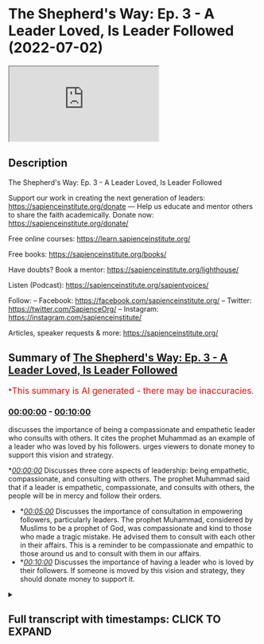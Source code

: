 # The Shepherd's Way: Ep. 3 - A Leader Loved, Is Leader Followed (2022-07-02)

<iframe loading='lazy' src='https://www.youtube.com/embed/3q47FdX6cDc'></iframe>

## Description

The Shepherd's Way: Ep. 3 - A Leader Loved, Is Leader Followed

Support our work in creating the next generation of leaders:
https://sapienceinstitute.org/donate
—
Help us educate and mentor others to share the faith academically.
Donate now: https://sapienceinstitute.org/donate/

Free online courses: https://learn.sapienceinstitute.org/

Free books: https://sapienceinstitute.org/books/

Have doubts? Book a mentor: https://sapienceinstitute.org/lighthouse/

Listen (Podcast): https://sapienceinstitute.org/sapientvoices/

Follow:
– Facebook: https://facebook.com/sapienceinstitute.org/
– Twitter: https://twitter.com/SapienceOrg/
– Instagram: https://instagram.com/sapienceinstitute/

Articles, speaker requests & more: https://sapienceinstitute.org/

## Summary of [The Shepherd's Way: Ep. 3 - A Leader Loved, Is Leader Followed](https://www.youtube.com/watch?v=3q47FdX6cDc)

\*<span style="color:red; font-size:125%">This summary is AI generated - there may be inaccuracies</span>.

### [00:00:00](https://www.youtube.com/watch?v=3q47FdX6cDc\&t=0) - [00:10:00](https://www.youtube.com/watch?v=3q47FdX6cDc\&t=600)

discusses the importance of being a compassionate and empathetic leader who consults with others. It cites the prophet Muhammad as an example of a leader who was loved by his followers.  urges viewers to donate money to support this vision and strategy.

\**[00:00:00](https://www.youtube.com/watch?v=3q47FdX6cDc\&t=0)* Discusses three core aspects of leadership: being empathetic, compassionate, and consulting with others. The prophet Muhammad said that if a leader is empathetic, compassionate, and consults with others, the people will be in mercy and follow their orders.

*   \**[00:05:00](https://www.youtube.com/watch?v=3q47FdX6cDc\&t=300)* Discusses the importance of consultation in empowering followers, particularly leaders. The prophet Muhammad, considered by Muslims to be a prophet of God, was compassionate and kind to those who made a tragic mistake. He advised them to consult with each other in their affairs. This is a reminder to be compassionate and empathic to those around us and to consult with them in our affairs.
*   \**[00:10:00](https://www.youtube.com/watch?v=3q47FdX6cDc\&t=600)* Discusses the importance of having a leader who is loved by their followers. If someone is moved by this vision and strategy, they should donate money to support it.

<details><summary><h2>Full transcript with timestamps: CLICK TO EXPAND</h2></summary>

[0:00:14](https://youtu.be/3q47FdX6cDc?t=14) and sisters and friends\
[0:00:16](https://youtu.be/3q47FdX6cDc?t=16) and welcome to the third episode\
[0:00:19](https://youtu.be/3q47FdX6cDc?t=19) of our hija series the shepherd's way\
[0:00:23](https://youtu.be/3q47FdX6cDc?t=23) now the third timeless leadership lesson\
[0:00:26](https://youtu.be/3q47FdX6cDc?t=26) brothers and sisters is\
[0:00:27](https://youtu.be/3q47FdX6cDc?t=27) a leader loved is a leader followed\
[0:00:31](https://youtu.be/3q47FdX6cDc?t=31) the prophet sallallahu alaihi wasallam\
[0:00:34](https://youtu.be/3q47FdX6cDc?t=34) said\
[0:00:35](https://youtu.be/3q47FdX6cDc?t=35) the best of your leaders are those whom\
[0:00:37](https://youtu.be/3q47FdX6cDc?t=37) you love\
[0:00:38](https://youtu.be/3q47FdX6cDc?t=38) and who love you\
[0:00:40](https://youtu.be/3q47FdX6cDc?t=40) and who invoke allah's blessings upon\
[0:00:42](https://youtu.be/3q47FdX6cDc?t=42) you and you invoke his blessings upon\
[0:00:45](https://youtu.be/3q47FdX6cDc?t=45) them and this is an authentic hadith\
[0:00:48](https://youtu.be/3q47FdX6cDc?t=48) narrated by muslim\
[0:00:51](https://youtu.be/3q47FdX6cDc?t=51) now\
[0:00:52](https://youtu.be/3q47FdX6cDc?t=52) given that's a reality\
[0:00:54](https://youtu.be/3q47FdX6cDc?t=54) we should ask ourselves the following\
[0:00:56](https://youtu.be/3q47FdX6cDc?t=56) question\
[0:00:57](https://youtu.be/3q47FdX6cDc?t=57) how do we become leaders\
[0:01:01](https://youtu.be/3q47FdX6cDc?t=61) that are loved\
[0:01:03](https://youtu.be/3q47FdX6cDc?t=63) there are three things that we have to\
[0:01:05](https://youtu.be/3q47FdX6cDc?t=65) internalize adopt and actualize\
[0:01:08](https://youtu.be/3q47FdX6cDc?t=68) number one\
[0:01:10](https://youtu.be/3q47FdX6cDc?t=70) we need to be empathic number two we\
[0:01:13](https://youtu.be/3q47FdX6cDc?t=73) need to be compassionate and committed\
[0:01:15](https://youtu.be/3q47FdX6cDc?t=75) to people's well-being\
[0:01:17](https://youtu.be/3q47FdX6cDc?t=77) number three\
[0:01:18](https://youtu.be/3q47FdX6cDc?t=78) we need to consult people in our affairs\
[0:01:21](https://youtu.be/3q47FdX6cDc?t=81) so what does it mean to be empathic\
[0:01:23](https://youtu.be/3q47FdX6cDc?t=83) brothers and sisters it means we have to\
[0:01:25](https://youtu.be/3q47FdX6cDc?t=85) seek people's context we have to\
[0:01:28](https://youtu.be/3q47FdX6cDc?t=88) imaginatively\
[0:01:29](https://youtu.be/3q47FdX6cDc?t=89) feel what they feel\
[0:01:31](https://youtu.be/3q47FdX6cDc?t=91) this is extremely important when it\
[0:01:34](https://youtu.be/3q47FdX6cDc?t=94) comes to engaging with team members or\
[0:01:37](https://youtu.be/3q47FdX6cDc?t=97) other human beings\
[0:01:39](https://youtu.be/3q47FdX6cDc?t=99) because it allows us\
[0:01:41](https://youtu.be/3q47FdX6cDc?t=101) to be in the right space to be able to\
[0:01:43](https://youtu.be/3q47FdX6cDc?t=103) connect with people\
[0:01:45](https://youtu.be/3q47FdX6cDc?t=105) because we're seeking the context and we\
[0:01:48](https://youtu.be/3q47FdX6cDc?t=108) are imaginatively trying to fill what\
[0:01:49](https://youtu.be/3q47FdX6cDc?t=109) they're feeling in other words we are\
[0:01:51](https://youtu.be/3q47FdX6cDc?t=111) taking our shoes off putting on their\
[0:01:53](https://youtu.be/3q47FdX6cDc?t=113) shoes\
[0:01:54](https://youtu.be/3q47FdX6cDc?t=114) and walking a few steps\
[0:01:57](https://youtu.be/3q47FdX6cDc?t=117) and the reason this is very important\
[0:01:58](https://youtu.be/3q47FdX6cDc?t=118) because once you understand people's\
[0:02:00](https://youtu.be/3q47FdX6cDc?t=120) context once you understand people's\
[0:02:02](https://youtu.be/3q47FdX6cDc?t=122) feelings\
[0:02:03](https://youtu.be/3q47FdX6cDc?t=123) once you understand people's\
[0:02:05](https://youtu.be/3q47FdX6cDc?t=125) intellectual social spiritual and\
[0:02:09](https://youtu.be/3q47FdX6cDc?t=129) emotional context the way you relate to\
[0:02:11](https://youtu.be/3q47FdX6cDc?t=131) them will be\
[0:02:12](https://youtu.be/3q47FdX6cDc?t=132) profound because you'll be relating to\
[0:02:14](https://youtu.be/3q47FdX6cDc?t=134) who they are\
[0:02:16](https://youtu.be/3q47FdX6cDc?t=136) as they are\
[0:02:17](https://youtu.be/3q47FdX6cDc?t=137) and you won't be relating to\
[0:02:19](https://youtu.be/3q47FdX6cDc?t=139) your own judgments\
[0:02:21](https://youtu.be/3q47FdX6cDc?t=141) of who they are this is extremely\
[0:02:23](https://youtu.be/3q47FdX6cDc?t=143) important with regards to developing\
[0:02:25](https://youtu.be/3q47FdX6cDc?t=145) empathy and establishing profound\
[0:02:28](https://youtu.be/3q47FdX6cDc?t=148) relationships brothers and sisters so\
[0:02:29](https://youtu.be/3q47FdX6cDc?t=149) what does it mean to be compassionate\
[0:02:31](https://youtu.be/3q47FdX6cDc?t=151) and committed to people's well-being\
[0:02:34](https://youtu.be/3q47FdX6cDc?t=154) well brothers and sisters the prophet\
[0:02:35](https://youtu.be/3q47FdX6cDc?t=155) sallallahu alaihi wasallam said\
[0:02:42](https://youtu.be/3q47FdX6cDc?t=162) you won't truly believe unless you love\
[0:02:44](https://youtu.be/3q47FdX6cDc?t=164) for your brother what you love for\
[0:02:45](https://youtu.be/3q47FdX6cDc?t=165) yourself and this hadith is in the\
[0:02:47](https://youtu.be/3q47FdX6cDc?t=167) famous collection\
[0:02:49](https://youtu.be/3q47FdX6cDc?t=169) of the 40 a hadith of anawi the arabin\
[0:02:53](https://youtu.be/3q47FdX6cDc?t=173) of annababi and and never we comments on\
[0:02:55](https://youtu.be/3q47FdX6cDc?t=175) this hadith and he says that this\
[0:02:57](https://youtu.be/3q47FdX6cDc?t=177) basically means that you want goodness\
[0:02:59](https://youtu.be/3q47FdX6cDc?t=179) and guidance for your brother and for\
[0:03:01](https://youtu.be/3q47FdX6cDc?t=181) your brother in humanity interestingly\
[0:03:04](https://youtu.be/3q47FdX6cDc?t=184) this is reflected in another hadith that\
[0:03:06](https://youtu.be/3q47FdX6cDc?t=186) is narrated by bukhari and you could\
[0:03:08](https://youtu.be/3q47FdX6cDc?t=188) find it in\
[0:03:10](https://youtu.be/3q47FdX6cDc?t=190) where the prophet sallallahu alaihi\
[0:03:11](https://youtu.be/3q47FdX6cDc?t=191) wasallam said\
[0:03:12](https://youtu.be/3q47FdX6cDc?t=192) love for the people love for humanity we\
[0:03:16](https://youtu.be/3q47FdX6cDc?t=196) love for yourself and the arabic is\
[0:03:19](https://youtu.be/3q47FdX6cDc?t=199) it's not\
[0:03:20](https://youtu.be/3q47FdX6cDc?t=200) like the other hadith it is\
[0:03:22](https://youtu.be/3q47FdX6cDc?t=202) for the people for humanity\
[0:03:25](https://youtu.be/3q47FdX6cDc?t=205) so the prophet sallallahu alaihi\
[0:03:27](https://youtu.be/3q47FdX6cDc?t=207) wasallam is basically telling us that we\
[0:03:28](https://youtu.be/3q47FdX6cDc?t=208) must love for others what we love for\
[0:03:30](https://youtu.be/3q47FdX6cDc?t=210) ourselves and in the context of the\
[0:03:32](https://youtu.be/3q47FdX6cDc?t=212) classical understanding in other words\
[0:03:35](https://youtu.be/3q47FdX6cDc?t=215) the understanding of anawi and also the\
[0:03:37](https://youtu.be/3q47FdX6cDc?t=217) scholar ibin\
[0:03:40](https://youtu.be/3q47FdX6cDc?t=220) they basically said that we must be\
[0:03:42](https://youtu.be/3q47FdX6cDc?t=222) committed to the well-being of other\
[0:03:43](https://youtu.be/3q47FdX6cDc?t=223) people in other words we want goodness\
[0:03:45](https://youtu.be/3q47FdX6cDc?t=225) for people and guidance for people\
[0:03:48](https://youtu.be/3q47FdX6cDc?t=228) this is extremely important brothers and\
[0:03:50](https://youtu.be/3q47FdX6cDc?t=230) sisters\
[0:03:51](https://youtu.be/3q47FdX6cDc?t=231) we must ooze this\
[0:03:53](https://youtu.be/3q47FdX6cDc?t=233) it must manifest in our way of being\
[0:03:55](https://youtu.be/3q47FdX6cDc?t=235) that we are sincere\
[0:03:58](https://youtu.be/3q47FdX6cDc?t=238) in our commitment to the well-being of\
[0:04:00](https://youtu.be/3q47FdX6cDc?t=240) the people that we're leading that we\
[0:04:02](https://youtu.be/3q47FdX6cDc?t=242) want true goodness for them and true\
[0:04:04](https://youtu.be/3q47FdX6cDc?t=244) guidance for them and from this\
[0:04:06](https://youtu.be/3q47FdX6cDc?t=246) perspective we could also develop a\
[0:04:08](https://youtu.be/3q47FdX6cDc?t=248) principle which is an islamic principle\
[0:04:11](https://youtu.be/3q47FdX6cDc?t=251) in actual fact it's a\
[0:04:13](https://youtu.be/3q47FdX6cDc?t=253) moral principle in islam which is\
[0:04:15](https://youtu.be/3q47FdX6cDc?t=255) it is better to er in mercy\
[0:04:19](https://youtu.be/3q47FdX6cDc?t=259) than it is to er in harshness the\
[0:04:21](https://youtu.be/3q47FdX6cDc?t=261) default position should be mercy\
[0:04:23](https://youtu.be/3q47FdX6cDc?t=263) and the thing that you fall back on all\
[0:04:26](https://youtu.be/3q47FdX6cDc?t=266) the time is the merciful and\
[0:04:28](https://youtu.be/3q47FdX6cDc?t=268) compassionate approach\
[0:04:30](https://youtu.be/3q47FdX6cDc?t=270) so what does it mean to consult brothers\
[0:04:32](https://youtu.be/3q47FdX6cDc?t=272) and sisters\
[0:04:33](https://youtu.be/3q47FdX6cDc?t=273) there's a beautiful verse in the quran\
[0:04:35](https://youtu.be/3q47FdX6cDc?t=275) in chapter 3 verse 159\
[0:04:38](https://youtu.be/3q47FdX6cDc?t=278) that summarizes the compassionate and\
[0:04:40](https://youtu.be/3q47FdX6cDc?t=280) soft-hearted nature of the prophet\
[0:04:42](https://youtu.be/3q47FdX6cDc?t=282) sallallahu alaihi wasallam but also his\
[0:04:45](https://youtu.be/3q47FdX6cDc?t=285) leadership style with regards to\
[0:04:47](https://youtu.be/3q47FdX6cDc?t=287) consultation\
[0:04:49](https://youtu.be/3q47FdX6cDc?t=289) allah subhanahu wa ta'ala says it is out\
[0:04:52](https://youtu.be/3q47FdX6cDc?t=292) of allah's mercy that you o prophet\
[0:04:55](https://youtu.be/3q47FdX6cDc?t=295) have been lenient with them had you been\
[0:04:57](https://youtu.be/3q47FdX6cDc?t=297) cruel or hard-hearted they would have\
[0:05:00](https://youtu.be/3q47FdX6cDc?t=300) certainly abandoned you so pardon them\
[0:05:03](https://youtu.be/3q47FdX6cDc?t=303) ask allah's forgiveness for them and\
[0:05:05](https://youtu.be/3q47FdX6cDc?t=305) consult with them in conducting matters\
[0:05:08](https://youtu.be/3q47FdX6cDc?t=308) once you make a decision put your trust\
[0:05:10](https://youtu.be/3q47FdX6cDc?t=310) in allah surely allah loves those who\
[0:05:14](https://youtu.be/3q47FdX6cDc?t=314) trust in him\
[0:05:15](https://youtu.be/3q47FdX6cDc?t=315) this is\
[0:05:16](https://youtu.be/3q47FdX6cDc?t=316) an extremely beautiful verse especially\
[0:05:19](https://youtu.be/3q47FdX6cDc?t=319) if you understand the context because\
[0:05:21](https://youtu.be/3q47FdX6cDc?t=321) the context of this verse\
[0:05:23](https://youtu.be/3q47FdX6cDc?t=323) is in the context of the aftermath of\
[0:05:26](https://youtu.be/3q47FdX6cDc?t=326) the battle of ahud what was the battle\
[0:05:28](https://youtu.be/3q47FdX6cDc?t=328) of uhud brothers and sisters the battle\
[0:05:31](https://youtu.be/3q47FdX6cDc?t=331) of ahud was a perceived loss\
[0:05:35](https://youtu.be/3q47FdX6cDc?t=335) because of a tragic mistake of some of\
[0:05:38](https://youtu.be/3q47FdX6cDc?t=338) the companions that they didn't listen\
[0:05:40](https://youtu.be/3q47FdX6cDc?t=340) to the prophet sallallahu alaihi who\
[0:05:42](https://youtu.be/3q47FdX6cDc?t=342) would send them properly\
[0:05:44](https://youtu.be/3q47FdX6cDc?t=344) and this is not any old mistake it's not\
[0:05:47](https://youtu.be/3q47FdX6cDc?t=347) coming to work late or not fulfilling\
[0:05:49](https://youtu.be/3q47FdX6cDc?t=349) this month's targets it was a tragic\
[0:05:52](https://youtu.be/3q47FdX6cDc?t=352) mistake that led to the injury of the\
[0:05:54](https://youtu.be/3q47FdX6cDc?t=354) prophet sallallahu alaihi wasallam and\
[0:05:57](https://youtu.be/3q47FdX6cDc?t=357) also the death of hamza\
[0:06:00](https://youtu.be/3q47FdX6cDc?t=360) his beloved uncle\
[0:06:03](https://youtu.be/3q47FdX6cDc?t=363) and oversee\
[0:06:04](https://youtu.be/3q47FdX6cDc?t=364) to the death of sahaba\
[0:06:08](https://youtu.be/3q47FdX6cDc?t=368) and in this context the prophet\
[0:06:11](https://youtu.be/3q47FdX6cDc?t=371) sallallahu alaihi wasallam\
[0:06:14](https://youtu.be/3q47FdX6cDc?t=374) was soft and kind to those who made that\
[0:06:18](https://youtu.be/3q47FdX6cDc?t=378) tragic mistake\
[0:06:20](https://youtu.be/3q47FdX6cDc?t=380) look at the compassion of the prophet\
[0:06:22](https://youtu.be/3q47FdX6cDc?t=382) salallahu alaihi wasallam how many\
[0:06:25](https://youtu.be/3q47FdX6cDc?t=385) leaders\
[0:06:26](https://youtu.be/3q47FdX6cDc?t=386) tell off their followers or their people\
[0:06:29](https://youtu.be/3q47FdX6cDc?t=389) when they don't fulfill certain targets\
[0:06:32](https://youtu.be/3q47FdX6cDc?t=392) but what happened at the battle of uhud\
[0:06:34](https://youtu.be/3q47FdX6cDc?t=394) is far worse\
[0:06:36](https://youtu.be/3q47FdX6cDc?t=396) and look at the soft-hearted nature of\
[0:06:38](https://youtu.be/3q47FdX6cDc?t=398) our beloved prophet sallallahu alaihi he\
[0:06:40](https://youtu.be/3q47FdX6cDc?t=400) will send them\
[0:06:41](https://youtu.be/3q47FdX6cDc?t=401) not only that\
[0:06:42](https://youtu.be/3q47FdX6cDc?t=402) allah tells him to forgive them\
[0:06:46](https://youtu.be/3q47FdX6cDc?t=406) and allah tells the prophet sallallahu\
[0:06:48](https://youtu.be/3q47FdX6cDc?t=408) alaihi wasallam\
[0:06:50](https://youtu.be/3q47FdX6cDc?t=410) to ask allah for their forgiveness\
[0:06:54](https://youtu.be/3q47FdX6cDc?t=414) not only that\
[0:06:55](https://youtu.be/3q47FdX6cDc?t=415) allah tells the prophet sallallahu\
[0:06:57](https://youtu.be/3q47FdX6cDc?t=417) alaihi wasallam\
[0:06:59](https://youtu.be/3q47FdX6cDc?t=419) to consult them\
[0:07:02](https://youtu.be/3q47FdX6cDc?t=422) in his affairs\
[0:07:04](https://youtu.be/3q47FdX6cDc?t=424) think about how important consultation\
[0:07:07](https://youtu.be/3q47FdX6cDc?t=427) is\
[0:07:07](https://youtu.be/3q47FdX6cDc?t=427) to the degree that allah advises the\
[0:07:10](https://youtu.be/3q47FdX6cDc?t=430) prophet sallallahu alaihi wasallam to\
[0:07:13](https://youtu.be/3q47FdX6cDc?t=433) consult\
[0:07:14](https://youtu.be/3q47FdX6cDc?t=434) the sahaba in his affairs even though\
[0:07:17](https://youtu.be/3q47FdX6cDc?t=437) there was a tragic mistake\
[0:07:20](https://youtu.be/3q47FdX6cDc?t=440) which shows the importance of\
[0:07:21](https://youtu.be/3q47FdX6cDc?t=441) consultation in empowering\
[0:07:25](https://youtu.be/3q47FdX6cDc?t=445) your followers\
[0:07:28](https://youtu.be/3q47FdX6cDc?t=448) so brothers and sisters consultation is\
[0:07:31](https://youtu.be/3q47FdX6cDc?t=451) so significant\
[0:07:33](https://youtu.be/3q47FdX6cDc?t=453) the reason consultation is significant\
[0:07:35](https://youtu.be/3q47FdX6cDc?t=455) is because\
[0:07:36](https://youtu.be/3q47FdX6cDc?t=456) from our perspective obviously the\
[0:07:38](https://youtu.be/3q47FdX6cDc?t=458) prophet salallahu had divine guidance\
[0:07:41](https://youtu.be/3q47FdX6cDc?t=461) but from our perspective\
[0:07:43](https://youtu.be/3q47FdX6cDc?t=463) we don't have knowledge of everything we\
[0:07:46](https://youtu.be/3q47FdX6cDc?t=466) have blind spots\
[0:07:48](https://youtu.be/3q47FdX6cDc?t=468) from our perspective brothers and\
[0:07:49](https://youtu.be/3q47FdX6cDc?t=469) sisters we need experts or we need other\
[0:07:52](https://youtu.be/3q47FdX6cDc?t=472) people's perspectives so they could give\
[0:07:54](https://youtu.be/3q47FdX6cDc?t=474) us different ways of seeing the same\
[0:07:56](https://youtu.be/3q47FdX6cDc?t=476) thing in order for us to have a complete\
[0:07:59](https://youtu.be/3q47FdX6cDc?t=479) picture or to be able to make the right\
[0:08:01](https://youtu.be/3q47FdX6cDc?t=481) decisions\
[0:08:02](https://youtu.be/3q47FdX6cDc?t=482) and consultation is so important that\
[0:08:05](https://youtu.be/3q47FdX6cDc?t=485) it's throughout our tradition brothers\
[0:08:07](https://youtu.be/3q47FdX6cDc?t=487) and sisters\
[0:08:08](https://youtu.be/3q47FdX6cDc?t=488) for example in a hadith narrated by\
[0:08:10](https://youtu.be/3q47FdX6cDc?t=490) tiramidi the prophet\
[0:08:12](https://youtu.be/3q47FdX6cDc?t=492) salallahu said one who is consulted is\
[0:08:16](https://youtu.be/3q47FdX6cDc?t=496) in a position of trust and the\
[0:08:17](https://youtu.be/3q47FdX6cDc?t=497) importance of consultation brothers and\
[0:08:19](https://youtu.be/3q47FdX6cDc?t=499) sisters is further mentioned in the\
[0:08:21](https://youtu.be/3q47FdX6cDc?t=501) quran in chapter 42 verse 38\
[0:08:25](https://youtu.be/3q47FdX6cDc?t=505) when allah says\
[0:08:26](https://youtu.be/3q47FdX6cDc?t=506) who respond to the lord establish prayer\
[0:08:30](https://youtu.be/3q47FdX6cDc?t=510) conduct their affairs by mutual\
[0:08:32](https://youtu.be/3q47FdX6cDc?t=512) consultation and donate from what we\
[0:08:35](https://youtu.be/3q47FdX6cDc?t=515) have provided them and this is in the\
[0:08:37](https://youtu.be/3q47FdX6cDc?t=517) context of\
[0:08:39](https://youtu.be/3q47FdX6cDc?t=519) allah saying that what is with the light\
[0:08:41](https://youtu.be/3q47FdX6cDc?t=521) is far better because in the previous\
[0:08:43](https://youtu.be/3q47FdX6cDc?t=523) verse not verse 37 but verse 36 allah\
[0:08:46](https://youtu.be/3q47FdX6cDc?t=526) says but what is with allah is far\
[0:08:49](https://youtu.be/3q47FdX6cDc?t=529) better and more lasting for those who\
[0:08:51](https://youtu.be/3q47FdX6cDc?t=531) believe and put their trust in their\
[0:08:53](https://youtu.be/3q47FdX6cDc?t=533) lord so if you want this long-lasting\
[0:08:55](https://youtu.be/3q47FdX6cDc?t=535) reward if you believe and put your trust\
[0:08:58](https://youtu.be/3q47FdX6cDc?t=538) in your lord then as verse 38 says\
[0:09:02](https://youtu.be/3q47FdX6cDc?t=542) conduct the affairs by mutual\
[0:09:04](https://youtu.be/3q47FdX6cDc?t=544) consultation in other words you need to\
[0:09:06](https://youtu.be/3q47FdX6cDc?t=546) engage in consultation\
[0:09:08](https://youtu.be/3q47FdX6cDc?t=548) so brothers and sisters if you want to\
[0:09:10](https://youtu.be/3q47FdX6cDc?t=550) be a leader that is loved then you need\
[0:09:12](https://youtu.be/3q47FdX6cDc?t=552) to be empathic\
[0:09:14](https://youtu.be/3q47FdX6cDc?t=554) be compassionate and committed to\
[0:09:15](https://youtu.be/3q47FdX6cDc?t=555) people's well-being and consult them in\
[0:09:19](https://youtu.be/3q47FdX6cDc?t=559) your affairs in the affairs of the team\
[0:09:21](https://youtu.be/3q47FdX6cDc?t=561) of the group or the organization\
[0:09:24](https://youtu.be/3q47FdX6cDc?t=564) so this is the end of episode three\
[0:09:26](https://youtu.be/3q47FdX6cDc?t=566) brothers and sisters but just to remind\
[0:09:28](https://youtu.be/3q47FdX6cDc?t=568) you again\
[0:09:29](https://youtu.be/3q47FdX6cDc?t=569) we are experiencing the blessed days of\
[0:09:31](https://youtu.be/3q47FdX6cDc?t=571) dulhija and as you know we've said this\
[0:09:33](https://youtu.be/3q47FdX6cDc?t=573) before that the deeds performed in these\
[0:09:36](https://youtu.be/3q47FdX6cDc?t=576) blessed days are more rewardable than\
[0:09:39](https://youtu.be/3q47FdX6cDc?t=579) deeds performed during the days of\
[0:09:41](https://youtu.be/3q47FdX6cDc?t=581) ramadan so brothers and sisters we ask\
[0:09:44](https://youtu.be/3q47FdX6cDc?t=584) you to support sapience institute this\
[0:09:48](https://youtu.be/3q47FdX6cDc?t=588) organization that sees a world where\
[0:09:51](https://youtu.be/3q47FdX6cDc?t=591) everybody receives the message of islam\
[0:09:54](https://youtu.be/3q47FdX6cDc?t=594) and the way we want to achieve that is\
[0:09:56](https://youtu.be/3q47FdX6cDc?t=596) by\
[0:09:57](https://youtu.be/3q47FdX6cDc?t=597) focusing on people developing and\
[0:09:59](https://youtu.be/3q47FdX6cDc?t=599) empowering them to be able to share\
[0:10:01](https://youtu.be/3q47FdX6cDc?t=601) islam academically and intellectually if\
[0:10:05](https://youtu.be/3q47FdX6cDc?t=605) you're touched moved and inspired by\
[0:10:08](https://youtu.be/3q47FdX6cDc?t=608) this vision and strategy then please\
[0:10:10](https://youtu.be/3q47FdX6cDc?t=610) donate now go to the button or the link\
[0:10:14](https://youtu.be/3q47FdX6cDc?t=614) below\
[0:10:15](https://youtu.be/3q47FdX6cDc?t=615) and donate a generous donation brothers\
[0:10:18](https://youtu.be/3q47FdX6cDc?t=618) and sisters assalamu alaikum\
[0:10:19](https://youtu.be/3q47FdX6cDc?t=619) warahmatullahi

</details>
